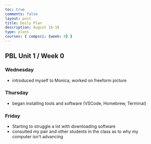 ```yaml
---
toc: true
comments: false
layout: post
title: Daily Plan
description: August 16-18
type: plans
courses: { compsci: {week: 0} }
---
```


## PBL Unit 1 / Week 0

### Wednesday
- introduced myself to Monica, worked on freeform picture

### Thursday
- began installing tools and software (VSCode, Homebrew, Terminal)

### Friday
- Starting to struggle a lot with downloading software
- consulted my pair and other students in the class as to why my computer isn't advancing
